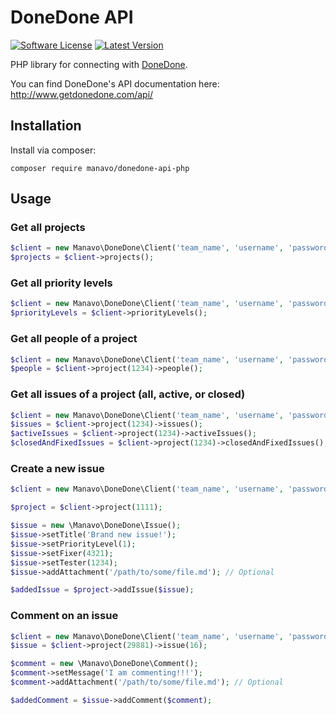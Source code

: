 # DoneDone API

[![Software License](https://img.shields.io/badge/license-MIT-brightgreen.svg?style=flat-square)](LICENSE.md)
[![Latest Version](https://img.shields.io/github/release/manavo/donedone-api-php.svg?style=flat-square)](https://github.com/manavo/donedone-api-php/releases)

PHP library for connecting with [DoneDone](http://www.getdonedone.com/).

You can find DoneDone's API documentation here: http://www.getdonedone.com/api/

## Installation

Install via composer:

```
composer require manavo/donedone-api-php
```

## Usage

### Get all projects

```php
$client = new Manavo\DoneDone\Client('team_name', 'username', 'password/api_token');
$projects = $client->projects();
```

### Get all priority levels

```php
$client = new Manavo\DoneDone\Client('team_name', 'username', 'password/api_token');
$priorityLevels = $client->priorityLevels();
```

### Get all people of a project

```php
$client = new Manavo\DoneDone\Client('team_name', 'username', 'password/api_token');
$people = $client->project(1234)->people();
```

### Get all issues of a project (all, active, or closed)

```php
$client = new Manavo\DoneDone\Client('team_name', 'username', 'password/api_token');
$issues = $client->project(1234)->issues();
$activeIssues = $client->project(1234)->activeIssues();
$closedAndFixedIssues = $client->project(1234)->closedAndFixedIssues();
```

### Create a new issue
```php
$client = new Manavo\DoneDone\Client('team_name', 'username', 'password/api_token');

$project = $client->project(1111);

$issue = new \Manavo\DoneDone\Issue();
$issue->setTitle('Brand new issue!');
$issue->setPriorityLevel(1);
$issue->setFixer(4321);
$issue->setTester(1234);
$issue->addAttachment('/path/to/some/file.md'); // Optional

$addedIssue = $project->addIssue($issue);
```

### Comment on an issue

```php
$client = new Manavo\DoneDone\Client('team_name', 'username', 'password/api_token');
$issue = $client->project(29881)->issue(16);

$comment = new \Manavo\DoneDone\Comment();
$comment->setMessage('I am commenting!!!');
$comment->addAttachment('/path/to/some/file.md'); // Optional

$addedComment = $issue->addComment($comment);
```